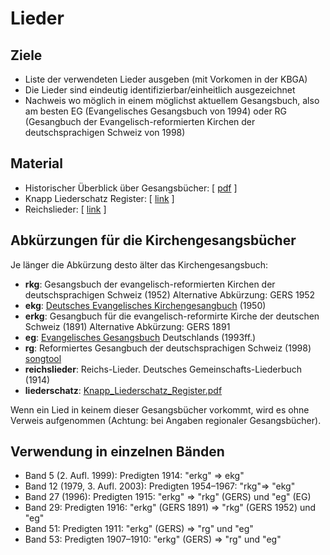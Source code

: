 # Lieder

## Ziele
- Liste der verwendeten Lieder ausgeben (mit Vorkomen in der KBGA)
- Die Lieder sind eindeutig identifizierbar/einheitlich ausgezeichnet
- Nachweis wo möglich in einem möglichst aktuellem Gesangsbuch, also am besten EG (Evangelisches Gesangsbuch von 1994) oder RG (Gesangbuch der Evangelisch-reformierten Kirchen der deutschsprachigen Schweiz von 1998)

## Material
- Historischer Überblick über Gesangsbücher: [ [pdf](pdfs/GBr_CH.pdf) ] <!--[https://marti3097.ch/GBr/GBr_CH.pdf](pdfs/GBr_CH.pdf)-->
- Knapp Liederschatz Register: [ [link](https://www.digitale-sammlungen.de/de/view/bsb10593319?page=1382) ]
- Reichslieder: [ [link](https://www.evangeliums.net/lieder/liederbuch_reichs_lieder.html) ]

## Abkürzungen für die Kirchengesangsbücher

Je länger die Abkürzung desto älter das Kirchengesangsbuch:

- __rkg__: Gesangsbuch der evangelisch-reformierten Kirchen der deutschsprachigen Schweiz (1952) Alternative Abkürzung: GERS 1952
- __ekg__: [Deutsches Evangelisches Kirchengesangbuch](https://de.wikipedia.org/wiki/Evangelisches_Kirchengesangbuch) (1950)
- __erkg__: Gesangbuch für die evangelisch-reformirte Kirche der deutschen Schweiz (1891) Alternative Abkürzung: GERS 1891
- __eg__: [Evangelisches Gesangsbuch](https://de.wikipedia.org/wiki/Evangelisches_Gesangbuch) Deutschlands (1993ff.)
- __rg__: Reformiertes Gesangbuch der deutschsprachigen Schweiz (1998) [songtool](https://songtool.gottesdienst-ref.ch)
- __reichslieder__: Reichs-Lieder. Deutsches Gemeinschafts-Liederbuch (1914)
- __liederschatz__: [Knapp_Liederschatz_Register.pdf](https://www.digitale-sammlungen.de/de/view/bsb10593319?page=1382)

Wenn ein Lied in keinem dieser Gesangsbücher vorkommt, wird es ohne Verweis aufgenommen (Achtung: bei Angaben regionaler Gesangsbücher).

## Verwendung in einzelnen Bänden

- Band 5 (2. Aufl. 1999): Predigten 1914: "erkg" => ekg"
- Band 12 (1979, 3. Aufl. 2003): Predigten 1954–1967: "rkg"=> "ekg"
- Band 27 (1996): Predigten 1915: "erkg" => "rkg" (GERS) und "eg" (EG)
- Band 29: Predigten 1916: "erkg" (GERS 1891) => "rkg" (GERS 1952) und "eg"
- Band 51: Predigten 1911: "erkg" (GERS) => "rg" und "eg"
- Band 53: Predigten 1907–1910: "erkg" (GERS) => "rg" und "eg"
